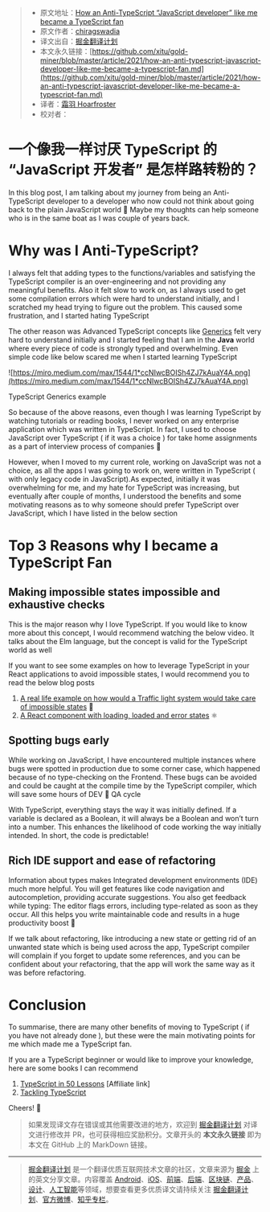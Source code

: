 > * 原文地址：[How an Anti-TypeScript “JavaScript developer” like me became a TypeScript fan](https://chiragswadia.medium.com/how-an-anti-typescript-javascript-developer-like-me-became-a-typescript-fan-a4e043151ad7)
> * 原文作者：[chiragswadia](https://chiragswadia.medium.com/)
> * 译文出自：[掘金翻译计划](https://github.com/xitu/gold-miner)
> * 本文永久链接：[https://github.com/xitu/gold-miner/blob/master/article/2021/how-an-anti-typescript-javascript-developer-like-me-became-a-typescript-fan.md](https://github.com/xitu/gold-miner/blob/master/article/2021/how-an-anti-typescript-javascript-developer-like-me-became-a-typescript-fan.md)
> * 译者：[霜羽 Hoarfroster](https://github.com/PassionPenguin)
> * 校对者：

# 一个像我一样讨厌 TypeScript 的 “JavaScript 开发者” 是怎样路转粉的？

In this blog post, I am talking about my journey from being an Anti-TypeScript developer to a developer who now could not think about going back to the plain JavaScript world 🚀 Maybe my thoughts can help someone who is in the same boat as I was couple of years back.

# **Why was I Anti-TypeScript?**

I always felt that adding types to the functions/variables and satisfying the TypeScript compiler is an over-engineering and not providing any meaningful benefits. Also it felt slow to work on, as I always used to get some compilation errors which were hard to understand initially, and I scratched my head trying to figure out the problem. This caused some frustration, and I started hating TypeScript

The other reason was Advanced TypeScript concepts like [Generics](https://www.typescriptlang.org/docs/handbook/generics.html) felt very hard to understand initially and I started feeling that I am in the **Java** world where every piece of code is strongly typed and overwhelming. Even simple code like below scared me when I started learning TypeScript

![https://miro.medium.com/max/1544/1*ccNIwcBOISh4ZJ7kAuaY4A.png](https://miro.medium.com/max/1544/1*ccNIwcBOISh4ZJ7kAuaY4A.png)

TypeScript Generics example

So because of the above reasons, even though I was learning TypeScript by watching tutorials or reading books, I never worked on any enterprise application which was written in TypeScript. In fact, I used to choose JavaScript over TypeScript ( if it was a choice ) for take home assignments as a part of interview process of companies 🙈

However, when I moved to my current role, working on JavaScript was not a choice, as all the apps I was going to work on, were written in TypeScript ( with only legacy code in JavaScript).As expected, initially it was overwhelming for me, and my hate for TypeScript was increasing, but eventually after couple of months, I understood the benefits and some motivating reasons as to why someone should prefer TypeScript over JavaScript, which I have listed in the below section

# **Top 3 Reasons why I became a TypeScript Fan**

## **Making impossible states impossible and exhaustive checks**

This is the major reason why I love TypeScript. If you would like to know more about this concept, I would recommend watching the below video. It talks about the Elm language, but the concept is valid for the TypeScript world as well

If you want to see some examples on how to leverage TypeScript in your React applications to avoid impossible states, I would recommend you to read the below blog posts

1. [A real life example on how would a Traffic light system would take care of impossible states](https://zohaib.me/leverage-union-types-in-typescript-to-avoid-invalid-state/) 🚦
2. [A React component with loading, loaded and error states](https://dev.to/housinganywhere/matching-your-way-to-consistent-states-1oag) ⚛️

## **Spotting bugs early**

While working on JavaScript, I have encountered multiple instances where bugs were spotted in production due to some corner case, which happened because of no type-checking on the Frontend. These bugs can be avoided and could be caught at the compile time by the TypeScript compiler, which will save some hours of DEV 🔁 QA cycle

With TypeScript, everything stays the way it was initially defined. If a variable is declared as a Boolean, it will always be a Boolean and won’t turn into a number. This enhances the likelihood of code working the way initially intended. In short, the code is predictable!

## **Rich IDE support and ease of refactoring**

Information about types makes Integrated development environments (IDE) much more helpful. You will get features like code navigation and autocompletion, providing accurate suggestions. You also get feedback while typing: The editor flags errors, including type-related as soon as they occur. All this helps you write maintainable code and results in a huge productivity boost 🚀

If we talk about refactoring, like introducing a new state or getting rid of an unwanted state which is being used across the app, TypeScript compiler will complain if you forget to update some references, and you can be confident about your refactoring, that the app will work the same way as it was before refactoring.

# **Conclusion**

To summarise, there are many other benefits of moving to TypeScript ( if you have not already done ), but these were the main motivating points for me which made me a TypeScript fan.

If you are a TypeScript beginner or would like to improve your knowledge, here are some books I can recommend

1. [TypeScript in 50 Lessons](https://amzn.to/37YslR2) [Affiliate link]
2. [Tackling TypeScript](https://exploringjs.com/tackling-ts/)

Cheers! 🙂

> 如果发现译文存在错误或其他需要改进的地方，欢迎到 [掘金翻译计划](https://github.com/xitu/gold-miner) 对译文进行修改并 PR，也可获得相应奖励积分。文章开头的 **本文永久链接** 即为本文在 GitHub 上的 MarkDown 链接。

---

> [掘金翻译计划](https://github.com/xitu/gold-miner) 是一个翻译优质互联网技术文章的社区，文章来源为 [掘金](https://juejin.im) 上的英文分享文章。内容覆盖 [Android](https://github.com/xitu/gold-miner#android)、[iOS](https://github.com/xitu/gold-miner#ios)、[前端](https://github.com/xitu/gold-miner#前端)、[后端](https://github.com/xitu/gold-miner#后端)、[区块链](https://github.com/xitu/gold-miner#区块链)、[产品](https://github.com/xitu/gold-miner#产品)、[设计](https://github.com/xitu/gold-miner#设计)、[人工智能](https://github.com/xitu/gold-miner#人工智能)等领域，想要查看更多优质译文请持续关注 [掘金翻译计划](https://github.com/xitu/gold-miner)、[官方微博](http://weibo.com/juejinfanyi)、[知乎专栏](https://zhuanlan.zhihu.com/juejinfanyi)。
